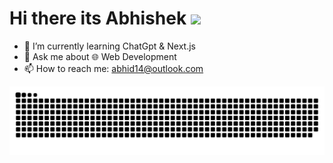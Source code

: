 ### <h1>Hi there its Abhishek <img src="https://github.com/TheDudeThatCode/TheDudeThatCode/blob/master/Assets/Hi.gif" width="29px"></h1>

- 🌱 I’m currently learning ChatGpt & Next.js
- 💬 Ask me about 🌐 Web Development
- 📫 How to reach me: abhid14@outlook.com

![Contribution-graph](https://github.com/Abhid14/Abhid14/blob/output/github-contribution-grid-snake-dark.svg)
